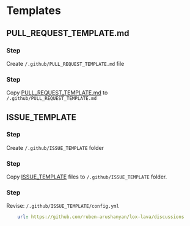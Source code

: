 # Templates

## PULL_REQUEST_TEMPLATE.md

### Step

Create  `/.github/PULL_REQUEST_TEMPLATE.md` file

### Step

Copy [PULL_REQUEST_TEMPLATE.md](./PULL_REQUEST_TEMPLATE.md) to `/.github/PULL_REQUEST_TEMPLATE.md`


## ISSUE_TEMPLATE

### Step

Create  `/.github/ISSUE_TEMPLATE` folder

### Step

Copy [ISSUE_TEMPLATE](./ISSUE_TEMPLATE) files to `/.github/ISSUE_TEMPLATE` folder.

### Step

Revise: `/.github/ISSUE_TEMPLATE/config.yml`

```yml
    url: https://github.com/ruben-arushanyan/lox-lava/discussions
```



